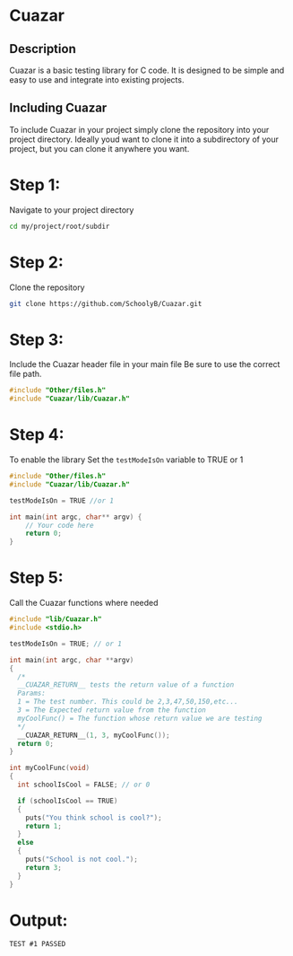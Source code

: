 # Cuazar
## Description
Cuazar is a basic testing library for C code. It is designed to be simple and easy to use and integrate into existing projects.
## Including Cuazar
To include Cuazar in your project simply clone the repository into your project directory.
Ideally youd want to clone it into a subdirectory of your project, but you can clone it anywhere you want.

# Step 1:
Navigate to your project directory
```bash
cd my/project/root/subdir
```

# Step 2:
Clone the repository
```bash
git clone https://github.com/SchoolyB/Cuazar.git
```

# Step 3:
Include the Cuazar header file in your main file
Be sure to use the correct file path.
```c
#include "Other/files.h"
#include "Cuazar/lib/Cuazar.h"
```

# Step 4:
To enable the library
Set the `testModeIsOn` variable to TRUE or 1
```c
#include "Other/files.h"
#include "Cuazar/lib/Cuazar.h"

testModeIsOn = TRUE //or 1

int main(int argc, char** argv) {
    // Your code here
    return 0;
}
```

# Step 5:
Call the Cuazar functions where needed
```C
#include "lib/Cuazar.h"
#include <stdio.h>

testModeIsOn = TRUE; // or 1

int main(int argc, char **argv)
{
  /*
  __CUAZAR_RETURN__ tests the return value of a function
  Params:
  1 = The test number. This could be 2,3,47,50,150,etc...
  3 = The Expected return value from the function
  myCoolFunc() = The function whose return value we are testing
  */
  __CUAZAR_RETURN__(1, 3, myCoolFunc());
  return 0;
}

int myCoolFunc(void)
{
  int schoolIsCool = FALSE; // or 0

  if (schoolIsCool == TRUE)
  {
    puts("You think school is cool?");
    return 1;
  }
  else
  {
    puts("School is not cool.");
    return 3;
  }
}
```
# Output:
`TEST #1 PASSED`


